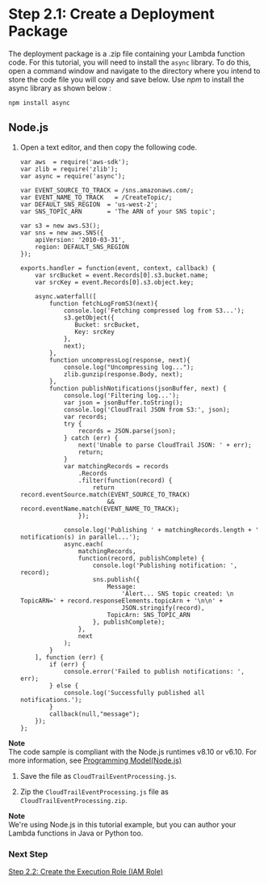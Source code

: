 # Step 2\.1: Create a Deployment Package<a name="with-cloudtrail-example-deployment-pkg"></a>

The deployment package is a \.zip file containing your Lambda function code\. For this tutorial, you will need to install the `async` library\. To do this, open a command window and navigate to the directory where you intend to store the code file you will copy and save below\. Use *npm* to install the async library as shown below :

`npm install async`

## Node\.js<a name="with-cloudtrail-example-deployment-pkg-nodejs"></a>

1. Open a text editor, and then copy the following code\. 

   ```
   var aws  = require('aws-sdk');
   var zlib = require('zlib');
   var async = require('async');
   
   var EVENT_SOURCE_TO_TRACK = /sns.amazonaws.com/;  
   var EVENT_NAME_TO_TRACK   = /CreateTopic/; 
   var DEFAULT_SNS_REGION  = 'us-west-2';
   var SNS_TOPIC_ARN       = 'The ARN of your SNS topic';
   
   var s3 = new aws.S3();
   var sns = new aws.SNS({
       apiVersion: '2010-03-31',
       region: DEFAULT_SNS_REGION
   });
   
   exports.handler = function(event, context, callback) {
       var srcBucket = event.Records[0].s3.bucket.name;
       var srcKey = event.Records[0].s3.object.key;
      
       async.waterfall([
           function fetchLogFromS3(next){
               console.log('Fetching compressed log from S3...');
               s3.getObject({
                  Bucket: srcBucket,
                  Key: srcKey
               },
               next);
           },
           function uncompressLog(response, next){
               console.log("Uncompressing log...");
               zlib.gunzip(response.Body, next);
           },
           function publishNotifications(jsonBuffer, next) {
               console.log('Filtering log...');
               var json = jsonBuffer.toString();
               console.log('CloudTrail JSON from S3:', json);
               var records;
               try {
                   records = JSON.parse(json);
               } catch (err) {
                   next('Unable to parse CloudTrail JSON: ' + err);
                   return;
               }
               var matchingRecords = records
                   .Records
                   .filter(function(record) {
                       return record.eventSource.match(EVENT_SOURCE_TO_TRACK)
                           && record.eventName.match(EVENT_NAME_TO_TRACK);
                   });
                   
               console.log('Publishing ' + matchingRecords.length + ' notification(s) in parallel...');
               async.each(
                   matchingRecords,
                   function(record, publishComplete) {
                       console.log('Publishing notification: ', record);
                       sns.publish({
                           Message:
                               'Alert... SNS topic created: \n TopicARN=' + record.responseElements.topicArn + '\n\n' + 
                               JSON.stringify(record),
                           TopicArn: SNS_TOPIC_ARN
                       }, publishComplete);
                   },
                   next
               );
           }
       ], function (err) {
           if (err) {
               console.error('Failed to publish notifications: ', err);
           } else {
               console.log('Successfully published all notifications.');
           }
           callback(null,"message");
       });
   };
   ```
**Note**  
The code sample is compliant with the Node\.js runtimes v8\.10 or v6\.10\. For more information, see [Programming Model\(Node\.js\)](programming-model.md)

1. Save the file as `CloudTrailEventProcessing.js`\. 

1. Zip the `CloudTrailEventProcessing.js` file as `CloudTrailEventProcessing.zip`\. 

**Note**  
We're using Node\.js in this tutorial example, but you can author your Lambda functions in Java or Python too\.

### Next Step<a name="create-deployment-pkg-nodejs-cloudtrail-next-step"></a>

 [Step 2\.2: Create the Execution Role \(IAM Role\)](with-cloudtrail-example-create-iam-role.md) 